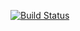 <!--- Travis CI build status banner -->
[![Build Status](https://travis-ci.org/mudasar187/QuizGame_PG5100_ExamPrep.svg?branch=master)](https://travis-ci.org/mudasar187/QuizGame_PG5100_ExamPrep)